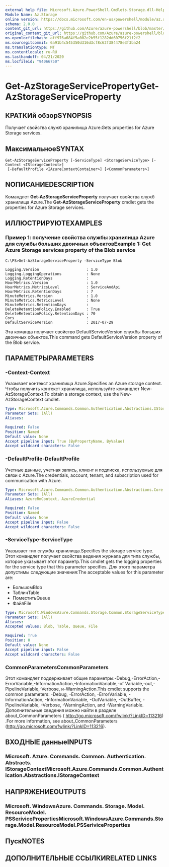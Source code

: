 ```yaml
---
external help file: Microsoft.Azure.PowerShell.Cmdlets.Storage.dll-Help.xml
Module Name: Az.Storage
online version: https://docs.microsoft.com/en-us/powershell/module/az.storage/get-azstorageserviceproperty
schema: 2.0.0
content_git_url: https://github.com/Azure/azure-powershell/blob/master/src/Storage/Storage.Management/help/Get-AzStorageServiceProperty.md
original_content_git_url: https://github.com/Azure/azure-powershell/blob/master/src/Storage/Storage.Management/help/Get-AzStorageServiceProperty.md
ms.openlocfilehash: aff976a684f5a002e2b55f1282dd60756f21f2f2
ms.sourcegitcommit: 6a91b4c545350d316d3cf8c62f384478e3f3ba24
ms.translationtype: MT
ms.contentlocale: ru-RU
ms.lasthandoff: 04/21/2020
ms.locfileid: "94066750"
---
```

# <span data-ttu-id="a5b35-101">Get-AzStorageServiceProperty</span><span class="sxs-lookup"><span data-stu-id="a5b35-101">Get-AzStorageServiceProperty</span></span>

## <span data-ttu-id="a5b35-102">КРАТКИй обзор</span><span class="sxs-lookup"><span data-stu-id="a5b35-102">SYNOPSIS</span></span>
<span data-ttu-id="a5b35-103">Получает свойства служб хранилища Azure.</span><span class="sxs-lookup"><span data-stu-id="a5b35-103">Gets properties for Azure Storage services.</span></span>

## <span data-ttu-id="a5b35-104">Максимальное</span><span class="sxs-lookup"><span data-stu-id="a5b35-104">SYNTAX</span></span>

```
Get-AzStorageServiceProperty [-ServiceType] <StorageServiceType> [-Context <IStorageContext>]
 [-DefaultProfile <IAzureContextContainer>] [<CommonParameters>]
```

## <span data-ttu-id="a5b35-105">NОПИСАНИЕ</span><span class="sxs-lookup"><span data-stu-id="a5b35-105">DESCRIPTION</span></span>
<span data-ttu-id="a5b35-106">Командлет **Get-AzStorageServiceProperty** получает свойства служб хранилища Azure.</span><span class="sxs-lookup"><span data-stu-id="a5b35-106">The **Get-AzStorageServiceProperty** cmdlet gets the properties for Azure Storage services.</span></span>

## <span data-ttu-id="a5b35-107">ИЛЛЮСТРИРУЮТ</span><span class="sxs-lookup"><span data-stu-id="a5b35-107">EXAMPLES</span></span>

### <span data-ttu-id="a5b35-108">Пример 1: получение свойства службы хранилища Azure для службы больших двоичных объектов</span><span class="sxs-lookup"><span data-stu-id="a5b35-108">Example 1: Get  Azure Storage services property of the Blob service</span></span>
```
C:\PS>Get-AzStorageServiceProperty -ServiceType Blob

Logging.Version                     : 1.0
Logging.LoggingOperations           : None
Logging.RetentionDays               : 
HourMetrics.Version                 : 1.0
HourMetrics.MetricsLevel            : ServiceAndApi
HourMetrics.RetentionDays           : 7
MinuteMetrics.Version               : 1.0
MinuteMetrics.MetricsLevel          : None
MinuteMetrics.RetentionDays         : 
DeleteRetentionPolicy.Enabled       : True
DeleteRetentionPolicy.RetentionDays : 70
Cors                                : 
DefaultServiceVersion               : 2017-07-29
```

<span data-ttu-id="a5b35-109">Эта команда получает свойство DefaultServiceVersion службы больших двоичных объектов.</span><span class="sxs-lookup"><span data-stu-id="a5b35-109">This command gets DefaultServiceVersion property of the Blob service.</span></span>

## <span data-ttu-id="a5b35-110">ПАРАМЕТРЫ</span><span class="sxs-lookup"><span data-stu-id="a5b35-110">PARAMETERS</span></span>

### <span data-ttu-id="a5b35-111">-Context</span><span class="sxs-lookup"><span data-stu-id="a5b35-111">-Context</span></span>
<span data-ttu-id="a5b35-112">Указывает контекст хранилища Azure.</span><span class="sxs-lookup"><span data-stu-id="a5b35-112">Specifies an Azure storage context.</span></span>
<span data-ttu-id="a5b35-113">Чтобы получить контекст хранилища, используйте командлет New-AzStorageContext.</span><span class="sxs-lookup"><span data-stu-id="a5b35-113">To obtain a storage context, use the New-AzStorageContext cmdlet.</span></span>

```yaml
Type: Microsoft.Azure.Commands.Common.Authentication.Abstractions.IStorageContext
Parameter Sets: (All)
Aliases:

Required: False
Position: Named
Default value: None
Accept pipeline input: True (ByPropertyName, ByValue)
Accept wildcard characters: False
```

### <span data-ttu-id="a5b35-114">-DefaultProfile</span><span class="sxs-lookup"><span data-stu-id="a5b35-114">-DefaultProfile</span></span>
<span data-ttu-id="a5b35-115">Учетные данные, учетная запись, клиент и подписка, используемые для связи с Azure.</span><span class="sxs-lookup"><span data-stu-id="a5b35-115">The credentials, account, tenant, and subscription used for communication with Azure.</span></span>

```yaml
Type: Microsoft.Azure.Commands.Common.Authentication.Abstractions.Core.IAzureContextContainer
Parameter Sets: (All)
Aliases: AzureRmContext, AzureCredential

Required: False
Position: Named
Default value: None
Accept pipeline input: False
Accept wildcard characters: False
```

### <span data-ttu-id="a5b35-116">-ServiceType</span><span class="sxs-lookup"><span data-stu-id="a5b35-116">-ServiceType</span></span>
<span data-ttu-id="a5b35-117">Указывает тип службы хранилища.</span><span class="sxs-lookup"><span data-stu-id="a5b35-117">Specifies the storage service type.</span></span>
<span data-ttu-id="a5b35-118">Этот командлет получает свойства ведения журнала для типа службы, которое указывает этот параметр.</span><span class="sxs-lookup"><span data-stu-id="a5b35-118">This cmdlet gets the logging properties for the service type that this parameter specifies.</span></span>
<span data-ttu-id="a5b35-119">Для этого параметра допустимы следующие значения:</span><span class="sxs-lookup"><span data-stu-id="a5b35-119">The acceptable values for this parameter are:</span></span>
- <span data-ttu-id="a5b35-120">Большом</span><span class="sxs-lookup"><span data-stu-id="a5b35-120">Blob</span></span> 
- <span data-ttu-id="a5b35-121">Таблич</span><span class="sxs-lookup"><span data-stu-id="a5b35-121">Table</span></span>
- <span data-ttu-id="a5b35-122">Поместить</span><span class="sxs-lookup"><span data-stu-id="a5b35-122">Queue</span></span>
- <span data-ttu-id="a5b35-123">Файл</span><span class="sxs-lookup"><span data-stu-id="a5b35-123">File</span></span>

```yaml
Type: Microsoft.WindowsAzure.Commands.Storage.Common.StorageServiceType
Parameter Sets: (All)
Aliases:
Accepted values: Blob, Table, Queue, File

Required: True
Position: 0
Default value: None
Accept pipeline input: False
Accept wildcard characters: False
```

### <span data-ttu-id="a5b35-124">CommonParameters</span><span class="sxs-lookup"><span data-stu-id="a5b35-124">CommonParameters</span></span>
<span data-ttu-id="a5b35-125">Этот командлет поддерживает общие параметры:-Debug,-ErrorAction,-ErrorVariable,-InformationAction,-InformationVariable,-of Variable,-out,-PipelineVariable,-Verbose, и-WarningAction.</span><span class="sxs-lookup"><span data-stu-id="a5b35-125">This cmdlet supports the common parameters: -Debug, -ErrorAction, -ErrorVariable, -InformationAction, -InformationVariable, -OutVariable, -OutBuffer, -PipelineVariable, -Verbose, -WarningAction, and -WarningVariable.</span></span> <span data-ttu-id="a5b35-126">Дополнительные сведения можно найти в разделе about_CommonParameters ( http://go.microsoft.com/fwlink/?LinkID=113216) .</span><span class="sxs-lookup"><span data-stu-id="a5b35-126">For more information, see about_CommonParameters (http://go.microsoft.com/fwlink/?LinkID=113216).</span></span>

## <span data-ttu-id="a5b35-127">ВХОДНЫЕ данные</span><span class="sxs-lookup"><span data-stu-id="a5b35-127">INPUTS</span></span>

### <span data-ttu-id="a5b35-128">Microsoft. Azure. Commands. Common. Authentication. Abstracts. IStorageContext</span><span class="sxs-lookup"><span data-stu-id="a5b35-128">Microsoft.Azure.Commands.Common.Authentication.Abstractions.IStorageContext</span></span>

## <span data-ttu-id="a5b35-129">НАПРЯЖЕНИЕ</span><span class="sxs-lookup"><span data-stu-id="a5b35-129">OUTPUTS</span></span>

### <span data-ttu-id="a5b35-130">Microsoft. WindowsAzure. Commands. Storage. Model. ResourceModel. PSSeriviceProperties</span><span class="sxs-lookup"><span data-stu-id="a5b35-130">Microsoft.WindowsAzure.Commands.Storage.Model.ResourceModel.PSSeriviceProperties</span></span>

## <span data-ttu-id="a5b35-131">Пуск</span><span class="sxs-lookup"><span data-stu-id="a5b35-131">NOTES</span></span>

## <span data-ttu-id="a5b35-132">ДОПОЛНИТЕЛЬНЫЕ ССЫЛКИ</span><span class="sxs-lookup"><span data-stu-id="a5b35-132">RELATED LINKS</span></span>
